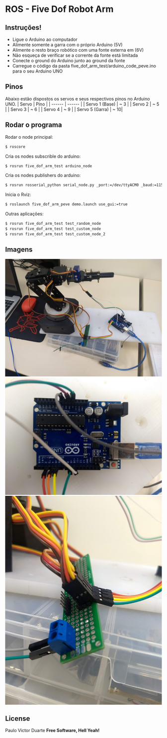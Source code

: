 # ROS - Five Dof Robot Arm

## Instruções!
- Ligue o Arduino ao computador
- Alimente somente a garra com o próprio Arduino (5V)
- Alimente o resto braço robótico com uma fonte externa em (6V) 
- Não esqueça de verificar se a corrente da fonte está limitada 
- Conecte o ground do Arduino junto ao ground da fonte
- Carregue o código da pasta five_dof_arm_test/arduino_code_peve.ino para 		o seu Arduino UNO

## Pinos
Abaixo estão dispostos os servos e seus respectivos pinos no Arduino UNO.
| Servo | Pino |
| ------ | ------ |
| Servo 1 (Base)  | ~ 3 |
| Servo 2 		  | ~ 5 |
| Servo 3 		  | ~ 6 |
| Servo 4 		  | ~ 9 |
| Servo 5 (Garra) | ~ 10|


## Rodar o programa 
Rodar o node principal:
```sh
$ roscore
```
Cria os nodes subscrible do arduino:
```sh
$ rosrun five_dof_arm_test arduino_node
```
Cria os nodes publishers do arduino:
```sh
$ rosrun rosserial_python serial_node.py _port:=/dev/ttyACM0 _baud:=115200
```
Inicia o Rviz:
```sh
$ roslaunch five_dof_arm_peve demo.launch use_gui:=true
```
Outras aplicações:
```sh
$ rosrun five_dof_arm_test test_random_node 
$ rosrun five_dof_arm_test test_custom_node
$ rosrun five_dof_arm_test test_custom_node_2
```
## Imagens

![arm](Photos/arm.jpg)
![arduino](Photos/arduino.jpg)
![placa](Photos/placa.jpg)

License
----
Paulo Victor Duarte
**Free Software, Hell Yeah!**